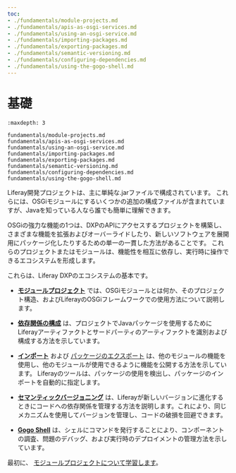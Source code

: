 ```yaml
---
toc:
- ./fundamentals/module-projects.md
- ./fundamentals/apis-as-osgi-services.md
- ./fundamentals/using-an-osgi-service.md
- ./fundamentals/importing-packages.md
- ./fundamentals/exporting-packages.md
- ./fundamentals/semantic-versioning.md
- ./fundamentals/configuring-dependencies.md
- ./fundamentals/using-the-gogo-shell.md
---
```

# 基礎

```{toctree}
:maxdepth: 3

fundamentals/module-projects.md
fundamentals/apis-as-osgi-services.md
fundamentals/using-an-osgi-service.md
fundamentals/importing-packages.md
fundamentals/exporting-packages.md
fundamentals/semantic-versioning.md
fundamentals/configuring-dependencies.md
fundamentals/using-the-gogo-shell.md
```

Liferay開発プロジェクトは、主に単純な.jarファイルで構成されています。 これらには、OSGiモジュールにするいくつかの追加の構成ファイルが含まれていますが、Javaを知っている人なら誰でも簡単に理解できます。

OSGiの強力な機能の1つは、DXPのAPIにアクセスするプロジェクトを構築し、さまざまな機能を拡張およびオーバーライドしたり、新しいソフトウェアを展開用にパッケージ化したりするための単一の一貫した方法があることです。 これらのプロジェクトまたはモジュールは、機能性を相互に依存し、実行時に操作できるエコシステムを形成します。

これらは、Liferay DXPのエコシステムの基本です。

* [**モジュールプロジェクト**](./fundamentals/module-projects.md) では、OSGiモジュールとは何か、そのプロジェクト構造、およびLiferayのOSGiフレームワークでの使用方法について説明します。

* [**依存関係の構成**](./fundamentals/configuring-dependencies.md) は、プロジェクトでJavaパッケージを使用するためにLiferayアーティファクトとサードパーティのアーティファクトを識別および構成する方法を示しています。

* [**インポート**](./fundamentals/importing-packages.md) および [パッケージのエクスポート](./fundamentals/exporting-packages.md) は、他のモジュールの機能を使用し、他のモジュールが使用できるように機能を公開する方法を示しています。 Liferayのツールは、パッケージの使用を検出し、パッケージのインポートを自動的に指定します。

* [**セマンティックバージョニング**](./fundamentals/semantic-versioning.md) は、Liferayが新しいバージョンに進化するときにコードへの依存関係を管理する方法を説明します。これにより、同じメカニズムを使用してバージョンを管理し、コードの破損を回避できます。

* [**Gogo Shell**](./fundamentals/using-the-gogo-shell.md) は、シェルにコマンドを発行することにより、コンポーネントの調査、問題のデバッグ、および実行時のデプロイメントの管理方法を示しています。

最初に、 [モジュールプロジェクトについて学習します](./fundamentals/module-projects.md)。
